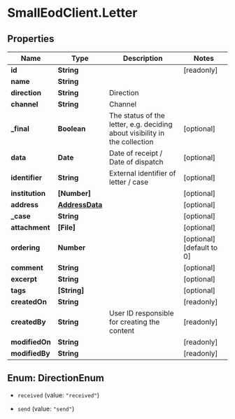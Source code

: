 # SmallEodClient.Letter

## Properties

Name | Type | Description | Notes
------------ | ------------- | ------------- | -------------
**id** | **String** |  | [readonly] 
**name** | **String** |  | 
**direction** | **String** | Direction | 
**channel** | **String** | Channel | 
**_final** | **Boolean** | The status of the letter, e.g. deciding about visibility in the collection | [optional] 
**data** | **Date** | Date of receipt / Date of dispatch | [optional] 
**identifier** | **String** | External identifier of letter / case | [optional] 
**institution** | **[Number]** |  | [optional] 
**address** | [**AddressData**](AddressData.md) |  | [optional] 
**_case** | **String** |  | [optional] 
**attachment** | **[File]** |  | [optional] 
**ordering** | **Number** |  | [optional] [default to 0]
**comment** | **String** |  | [optional] 
**excerpt** | **String** |  | [optional] 
**tags** | **[String]** |  | [optional] 
**createdOn** | **String** |  | [readonly] 
**createdBy** | **String** | User ID responsible for creating the content | [readonly] 
**modifiedOn** | **String** |  | [readonly] 
**modifiedBy** | **String** |  | [readonly] 



## Enum: DirectionEnum


* `received` (value: `"received"`)

* `send` (value: `"send"`)




